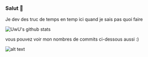 ### Salut 👋

Je dev des truc de temps en temp ici quand je sais pas quoi faire

![UwU's github stats](https://github-readme-stats.vercel.app/api?username=UwU0001&count_private=true&show_icons=true&title_color=922cc9&icon_color=922cc9&bg_color=ffffff)

vous pouvez voir mon nombres de commits ci-dessous aussi :)

![alt text](https://i.imgur.com/z8JcL9c.png)

<!--
**UwU0001/UwU0001** is a ✨ _special_ ✨ repository because its `README.md` (this file) appears on your GitHub profile.

Here are some ideas to get you started:

- 🔭 I’m currently working on ...
- 🌱 I’m currently learning ...
- 👯 I’m looking to collaborate on ...
- 🤔 I’m looking for help with ...
- 💬 Ask me about ...
- 📫 How to reach me: ...
- 😄 Pronouns: ...
- ⚡ Fun fact: ...
-->
